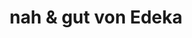 ---
title: "nah & gut von Edeka"
url: /oberharz-am-brocken/nah-und-gut-von-edeka/
shop: Supermarkt
---